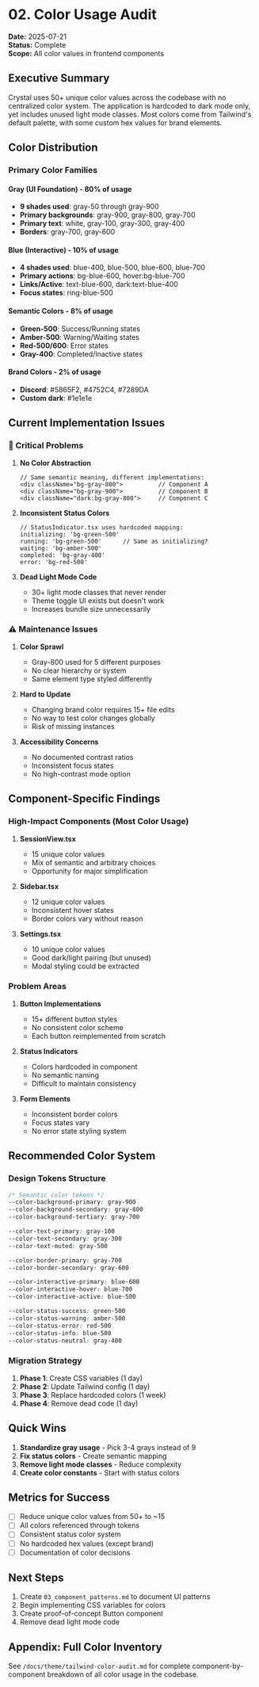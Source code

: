# 02. Color Usage Audit

**Date:** 2025-07-21  
**Status:** Complete  
**Scope:** All color values in frontend components

## Executive Summary

Crystal uses 50+ unique color values across the codebase with no centralized color system. The application is hardcoded to dark mode only, yet includes unused light mode classes. Most colors come from Tailwind's default palette, with some custom hex values for brand elements.

## Color Distribution

### Primary Color Families

#### Gray (UI Foundation) - 80% of usage
- **9 shades used**: gray-50 through gray-900
- **Primary backgrounds**: gray-900, gray-800, gray-700
- **Primary text**: white, gray-100, gray-300, gray-400
- **Borders**: gray-700, gray-600

#### Blue (Interactive) - 10% of usage
- **4 shades used**: blue-400, blue-500, blue-600, blue-700
- **Primary actions**: bg-blue-600, hover:bg-blue-700
- **Links/Active**: text-blue-600, dark:text-blue-400
- **Focus states**: ring-blue-500

#### Semantic Colors - 8% of usage
- **Green-500**: Success/Running states
- **Amber-500**: Warning/Waiting states
- **Red-500/600**: Error states
- **Gray-400**: Completed/Inactive states

#### Brand Colors - 2% of usage
- **Discord**: #5865F2, #4752C4, #7289DA
- **Custom dark**: #1e1e1e

## Current Implementation Issues

### 🚨 Critical Problems

1. **No Color Abstraction**
   ```tsx
   // Same semantic meaning, different implementations:
   <div className="bg-gray-800">          // Component A
   <div className="bg-gray-900">          // Component B
   <div className="dark:bg-gray-800">     // Component C
   ```

2. **Inconsistent Status Colors**
   ```tsx
   // StatusIndicator.tsx uses hardcoded mapping:
   initializing: 'bg-green-500'
   running: 'bg-green-500'      // Same as initializing?
   waiting: 'bg-amber-500'
   completed: 'bg-gray-400'
   error: 'bg-red-500'
   ```

3. **Dead Light Mode Code**
   - 30+ light mode classes that never render
   - Theme toggle UI exists but doesn't work
   - Increases bundle size unnecessarily

### ⚠️ Maintenance Issues

1. **Color Sprawl**
   - Gray-800 used for 5 different purposes
   - No clear hierarchy or system
   - Same element type styled differently

2. **Hard to Update**
   - Changing brand color requires 15+ file edits
   - No way to test color changes globally
   - Risk of missing instances

3. **Accessibility Concerns**
   - No documented contrast ratios
   - Inconsistent focus states
   - No high-contrast mode option

## Component-Specific Findings

### High-Impact Components (Most Color Usage)

1. **SessionView.tsx**
   - 15 unique color values
   - Mix of semantic and arbitrary choices
   - Opportunity for major simplification

2. **Sidebar.tsx**
   - 12 unique color values
   - Inconsistent hover states
   - Border colors vary without reason

3. **Settings.tsx**
   - 10 unique color values
   - Good dark/light pairing (but unused)
   - Modal styling could be extracted

### Problem Areas

1. **Button Implementations**
   - 15+ different button styles
   - No consistent color scheme
   - Each button reimplemented from scratch

2. **Status Indicators**
   - Colors hardcoded in component
   - No semantic naming
   - Difficult to maintain consistency

3. **Form Elements**
   - Inconsistent border colors
   - Focus states vary
   - No error state styling system

## Recommended Color System

### Design Tokens Structure

```css
/* Semantic color tokens */
--color-background-primary: gray-900
--color-background-secondary: gray-800
--color-background-tertiary: gray-700

--color-text-primary: gray-100
--color-text-secondary: gray-300
--color-text-muted: gray-500

--color-border-primary: gray-700
--color-border-secondary: gray-600

--color-interactive-primary: blue-600
--color-interactive-hover: blue-700
--color-interactive-active: blue-500

--color-status-success: green-500
--color-status-warning: amber-500
--color-status-error: red-500
--color-status-info: blue-500
--color-status-neutral: gray-400
```

### Migration Strategy

1. **Phase 1**: Create CSS variables (1 day)
2. **Phase 2**: Update Tailwind config (1 day)
3. **Phase 3**: Replace hardcoded colors (1 week)
4. **Phase 4**: Remove dead code (1 day)

## Quick Wins

1. **Standardize gray usage** - Pick 3-4 grays instead of 9
2. **Fix status colors** - Create semantic mapping
3. **Remove light mode classes** - Reduce complexity
4. **Create color constants** - Start with status colors

## Metrics for Success

- [ ] Reduce unique color values from 50+ to ~15
- [ ] All colors referenced through tokens
- [ ] Consistent status color system
- [ ] No hardcoded hex values (except brand)
- [ ] Documentation of color decisions

## Next Steps

1. Create `03_component_patterns.md` to document UI patterns
2. Begin implementing CSS variables for colors
3. Create proof-of-concept Button component
4. Remove dead light mode code

## Appendix: Full Color Inventory

See `/docs/theme/tailwind-color-audit.md` for complete component-by-component breakdown of all color usage in the codebase.